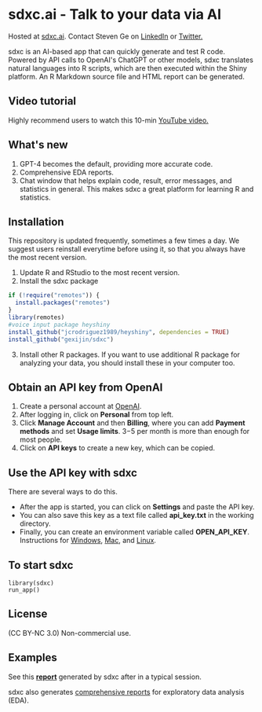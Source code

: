 # sdxc.ai - Talk to your data via AI
Hosted at [sdxc.ai](https://sdxc.ai).  Contact Steven Ge on [LinkedIn](https://www.linkedin.com/in/steven-ge-ab016947/) or [Twitter.](https://twitter.com/StevenXGe)

sdxc is an AI-based app that can quickly generate and test R code. Powered by API calls to OpenAI's ChatGPT or other models, sdxc translates natural languages into R scripts, which are then executed within the Shiny platform. An R Markdown source file and HTML report can be generated. 
## Video tutorial
Highly recommend users to watch this 10-min [YouTube video.](https://youtu.be/a-bZW26nK9k)
## What's new
1.  GPT-4 becomes the default, providing more accurate code.
2.  Comprehensive EDA reports.
3.  Chat window that helps explain code, result, error messages, and statistics in general. This makes sdxc a great platform for learning R and statistics.

## Installation
This repository is updated frequently, sometimes a few times a day. We suggest users reinstall everytime before using it, so that you always have the most recent version.

1. Update R and RStudio to the most recent version. 
2. Install the sdxc package
``` r
if (!require("remotes")) {
  install.packages("remotes")
}
library(remotes)
#voice input package heyshiny
install_github("jcrodriguez1989/heyshiny", dependencies = TRUE)
install_github("gexijin/sdxc")
```
3. Install other R packages. If you want to use additional R package for analyzing your data, you should install these in your computer too.
## Obtain an API key from OpenAI
1.  Create a personal account at [OpenAI](https://openai.com/api/).
2.  After logging in, click on **Personal** from top left.
3.  Click **Manage Account** and then **Billing**, where you can add **Payment methods** and set **Usage limits**. $3-$5 per month is more than enough for most people.
4. Click on **API keys** to create a new key, which can be copied.

## Use the API key with sdxc
There are several ways to do this. 
- After the app is started, you can click on **Settings** and paste the API key.
- You can also save this key as a text file called **api_key.txt** in the working directory. 
- Finally, you can create an environment variable called **OPEN_API_KEY**. Instructions for [Windows](https://docs.oracle.com/en/database/oracle/machine-learning/oml4r/1.5.1/oread/creating-and-modifying-environment-variables-on-windows.html), 
[Mac](https://phoenixnap.com/kb/set-environment-variable-mac), and 
[Linux](https://linuxize.com/post/how-to-set-and-list-environment-variables-in-linux/). 

## To start sdxc
```{r example}
library(sdxc)
run_app()
```
## License
(CC BY-NC 3.0) Non-commercial use.

## Examples
See this **[report](https://htmlpreview.github.io/?https://raw.githubusercontent.com/gexijin/sdxc/main/vignettes/Example_report.html)** generated by sdxc after in a typical session. 

sdxc also generates [comprehensive reports](https://htmlpreview.github.io/?https://github.com/gexijin/gEDA/blob/main/example_report.html) for exploratory data analysis (EDA). 

